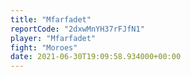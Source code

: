 ```yaml
---
title: "Mfarfadet"
reportCode: "2dxwMnYH37rFJfN1"
player: "Mfarfadet"
fight: "Moroes"
date: 2021-06-30T19:09:58.934000+00:00
---
```

